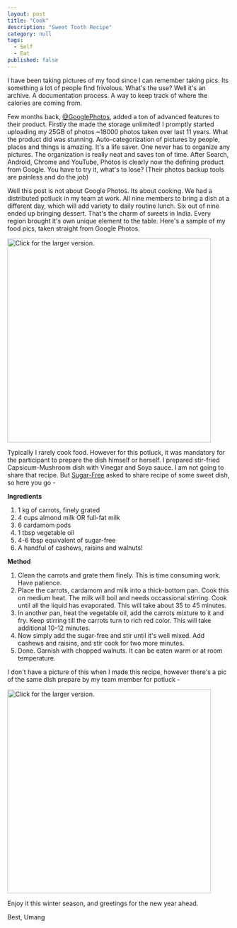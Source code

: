 ```yaml
---
layout: post
title: "Cook"
description: "Sweet Tooth Recipe"
category: null
tags: 
  - Self
  - Eat
published: false
---
```


I have been taking pictures of my food since I can remember taking pics. Its something a lot of people find frivolous. What's the use? Well it's an archive. A documentation process. A way to keep track of where the calories are coming from.

Few months back, [@GooglePhotos](https://twitter.com/googlephotos), added a ton of advanced features to their product. Firstly the made the storage unlimited! I promptly started uploading my 25GB of photos ~18000 photos taken over last 11 years. What the product did was stunning. Auto-categorization of pictures by people, places and things is amazing. It's a life saver. One never has to organize any pictures. The organization is really neat and saves ton of time. After Search, Android, Chrome and YouTube, Photos is clearly now the defining product from Google. You have to try it, what's to lose? (Their photos backup tools are painless and do the job)

Well this post is not about Google Photos. Its about cooking. We had a distributed potluck in my team at work. All nine members to bring a dish at a different day, which will add variety to daily routine lunch. Six out of nine ended up bringing dessert. That's the charm of sweets in India. Every region brought it's own unique element to the table. Here's a sample of my food pics, taken straight from Google Photos.

<a href="https://drive.google.com/file/d/1yb7_ElKERMYcCkl6cyV2OItyqoXZm4XpLw/view?usp=sharing"><img src="https://drive.google.com/uc?export=view&id=1yb7_ElKERMYcCkl6cyV2OItyqoXZm4XpLw" style="width: 460px; max-width: 100%; height: auto" title="Click for the larger version." /></a>

Typically I rarely cook food. However for this potluck, it was mandatory for the participant to prepare the dish himself or herself. I prepared stir-fried Capsicum-Mushroom dish with Vinegar and Soya sauce. I am not going to share that recipe. But [Sugar-Free](http://sugarfree-india.com/) asked to share recipe of some sweet dish, so here you go -

**Ingredients**

1. 1 kg of carrots, finely grated
2. 4 cups almond milk OR full-fat milk
3. 6 cardamom pods
4. 1 tbsp vegetable oil
5. 4-6 tbsp equivalent of sugar-free
6. A handful of cashews, raisins and walnuts!

**Method**

1. Clean the carrots and grate them finely. This is time consuming work. Have patience. 
2. Place the carrots, cardamom and milk into a thick-bottom pan. Cook this on medium heat. The milk will boil and needs occassional stirring. Cook until all the liquid has evaporated. This will take about 35 to 45 minutes.
3. In another pan, heat the vegetable oil, add the carrots mixture to it and fry. Keep stirring till the carrots turn to rich red color. This will take additional 10-12 minutes. 
4. Now simply add the sugar-free and stir until it's well mixed. Add cashews and raisins, and stir cook for two more minutes.
5. Done. Garnish with chopped walnuts. It can be eaten warm or at room temperature. 

I don't have a picture of this when I made this recipe, however there's a pic of the same dish prepare by my team member for potluck -

<a href="https://drive.google.com/file/d/1sI2qM4_watm5DoeCarnyoEv9HMbnSoxRwA/view?usp=sharing"><img src="https://drive.google.com/uc?export=view&id=1sI2qM4_watm5DoeCarnyoEv9HMbnSoxRwA" style="width: 460px; max-width: 100%; height: auto" title="Click for the larger version." /></a>

Enjoy it this winter season, and greetings for the new year ahead.

Best, Umang
